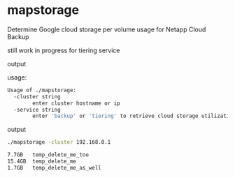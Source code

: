 # mapstorage

Determine Google cloud storage per volume usage for Netapp Cloud Backup

still work in progress for tiering service

output

usage:
```bash
Usage of ./mapstorage:
  -cluster string
    	enter cluster hostname or ip
  -service string
    	enter 'backup' or 'tiering' to retrieve cloud storage utilization for the service (default "backup")
```

output
```bash
./mapstorage -cluster 192.168.0.1

7.7GB	temp_delete_me_too
15.4GB	temp_delete_me
1.7GB	temp_delete_me_as_well
```